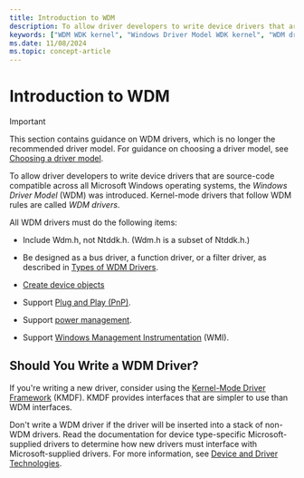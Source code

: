 ```yaml
---
title: Introduction to WDM
description: To allow driver developers to write device drivers that are source-code compatible across all Microsoft Windows operating systems, the Windows Driver Model (WDM) was introduced. Kernel-mode drivers that follow WDM rules are called WDM drivers.
keywords: ["WDM WDK kernel", "Windows Driver Model WDK kernel", "WDM drivers WDK kernel", "Wdm.h", "Ntddk.h", "WDM drivers WDK kernel , about WDM drivers"]
ms.date: 11/08/2024
ms.topic: concept-article
---
```


# Introduction to WDM

> [!IMPORTANT]
> This section contains guidance on WDM drivers, which is no longer the recommended driver model. For guidance on choosing a driver model, see [Choosing a driver model](../gettingstarted/choosing-a-driver-model.md).

To allow driver developers to write device drivers that are source-code compatible across all Microsoft Windows operating systems, the *Windows Driver Model* (WDM) was introduced. Kernel-mode drivers that follow WDM rules are called *WDM drivers*.

All WDM drivers must do the following items:

- Include Wdm.h, not Ntddk.h. (Wdm.h is a subset of Ntddk.h.)

- Be designed as a bus driver, a function driver, or a filter driver, as described in [Types of WDM Drivers](types-of-wdm-drivers.md).

- [Create device objects](creating-a-device-object.md)

- Support [Plug and Play (PnP)](introduction-to-plug-and-play.md).

- Support [power management](./introduction-to-power-management.md).

- Support [Windows Management Instrumentation](implementing-wmi.md) (WMI).

## Should You Write a WDM Driver?

If you're writing a new driver, consider using the [Kernel-Mode Driver Framework](../wdf/index.md) (KMDF). KMDF provides interfaces that are simpler to use than WDM interfaces.

Don't write a WDM driver if the driver will be inserted into a stack of non-WDM drivers. Read the documentation for device type-specific Microsoft-supplied drivers to determine how new drivers must interface with Microsoft-supplied drivers. For more information, see [Device and Driver Technologies](../index.yml).
